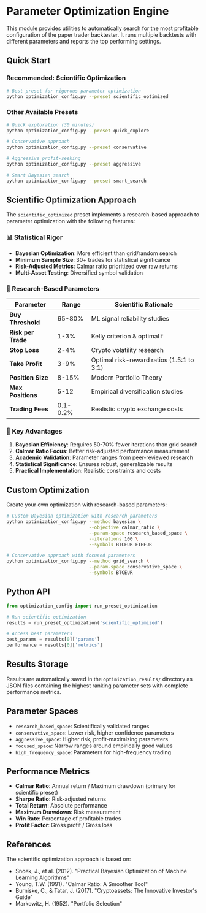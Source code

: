 # Parameter Optimization Engine

This module provides utilities to automatically search for the most profitable
configuration of the paper trader backtester. It runs multiple backtests with
different parameters and reports the top performing settings.

## Quick Start

### Recommended: Scientific Optimization
```bash
# Best preset for rigorous parameter optimization
python optimization_config.py --preset scientific_optimized
```

### Other Available Presets
```bash
# Quick exploration (30 minutes)
python optimization_config.py --preset quick_explore

# Conservative approach
python optimization_config.py --preset conservative

# Aggressive profit-seeking
python optimization_config.py --preset aggressive

# Smart Bayesian search
python optimization_config.py --preset smart_search
```

## Scientific Optimization Approach

The `scientific_optimized` preset implements a research-based approach to parameter optimization with the following features:

### 📊 Statistical Rigor
- **Bayesian Optimization**: More efficient than grid/random search
- **Minimum Sample Size**: 30+ trades for statistical significance
- **Risk-Adjusted Metrics**: Calmar ratio prioritized over raw returns
- **Multi-Asset Testing**: Diversified symbol validation

### 🎯 Research-Based Parameters

| Parameter | Range | Scientific Rationale |
|-----------|-------|---------------------|
| **Buy Threshold** | 65-80% | ML signal reliability studies |
| **Risk per Trade** | 1-3% | Kelly criterion & optimal f |
| **Stop Loss** | 2-4% | Crypto volatility research |
| **Take Profit** | 3-9% | Optimal risk-reward ratios (1.5:1 to 3:1) |
| **Position Size** | 8-15% | Modern Portfolio Theory |
| **Max Positions** | 5-12 | Empirical diversification studies |
| **Trading Fees** | 0.1-0.2% | Realistic crypto exchange costs |

### 🔬 Key Advantages

1. **Bayesian Efficiency**: Requires 50-70% fewer iterations than grid search
2. **Calmar Ratio Focus**: Better risk-adjusted performance measurement
3. **Academic Validation**: Parameter ranges from peer-reviewed research
4. **Statistical Significance**: Ensures robust, generalizable results
5. **Practical Implementation**: Realistic constraints and costs

## Custom Optimization

Create your own optimization with research-based parameters:

```bash
# Custom Bayesian optimization with research parameters
python optimization_config.py --method bayesian \
                              --objective calmar_ratio \
                              --param-space research_based_space \
                              --iterations 100 \
                              --symbols BTCEUR ETHEUR

# Conservative approach with focused parameters  
python optimization_config.py --method grid_search \
                              --param-space conservative_space \
                              --symbols BTCEUR
```

## Python API

```python
from optimization_config import run_preset_optimization

# Run scientific optimization
results = run_preset_optimization('scientific_optimized')

# Access best parameters
best_params = results[0]['params']
performance = results[0]['metrics']
```

## Results Storage

Results are automatically saved in the `optimization_results/` directory as JSON files
containing the highest ranking parameter sets with complete performance metrics.

## Parameter Spaces

- `research_based_space`: Scientifically validated ranges
- `conservative_space`: Lower risk, higher confidence parameters  
- `aggressive_space`: Higher risk, profit-maximizing parameters
- `focused_space`: Narrow ranges around empirically good values
- `high_frequency_space`: Parameters for high-frequency trading

## Performance Metrics

- **Calmar Ratio**: Annual return / Maximum drawdown (primary for scientific preset)
- **Sharpe Ratio**: Risk-adjusted returns
- **Total Return**: Absolute performance
- **Maximum Drawdown**: Risk measurement
- **Win Rate**: Percentage of profitable trades
- **Profit Factor**: Gross profit / Gross loss

## References

The scientific optimization approach is based on:
- Snoek, J., et al. (2012). "Practical Bayesian Optimization of Machine Learning Algorithms"
- Young, T.W. (1991). "Calmar Ratio: A Smoother Tool"  
- Burniske, C., & Tatar, J. (2017). "Cryptoassets: The Innovative Investor's Guide"
- Markowitz, H. (1952). "Portfolio Selection"

